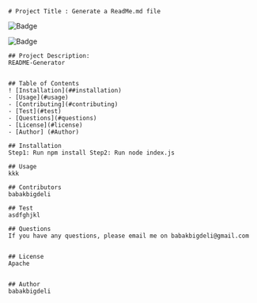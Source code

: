 
    # Project Title : Generate a ReadMe.md file 
    
![Badge](https://img.shields.io/github/languages/top/babakbigdeli/?style=flat&logo=appveyor)
    
![Badge](https://img.shields.io/badge/license-Apache-brightgreen)
    
    
    ## Project Description:
    README-Generator
    

    ## Table of Contents
    ! [Installation](##installation)
    - [Usage](#usage)
    - [Contributing](#contributing)
    - [Test](#test)
    - [Questions](#questions)
    - [License](#license)
    - [Author] (#Author)
    
    ## Installation
    Step1: Run npm install Step2: Run node index.js
    
    ## Usage
    kkk
    
    ## Contributors
    babakbigdeli
    
    ## Test
    asdfghjkl
    
    ## Questions
    If you have any questions, please email me on babakbigdeli@gmail.com
    
    
    ## License
    Apache
    
    
    ## Author 
    babakbigdeli
    
    